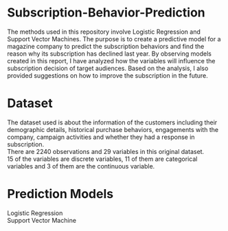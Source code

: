 # Subscription-Behavior-Prediction
The methods used in this repository involve Logistic Regression and Support Vector Machines.
The purpose is to create a predictive model for a magazine company to predict the subscription behaviors and find the reason why its subscription has declined last year. By observing models created in this report, I have analyzed how the variables will influence the subscription decision of target audiences. Based on the analysis, I also provided suggestions on how to improve the subscription in the future.

# Dataset  
The dataset used is about the information of the customers including their demographic details, historical purchase behaviors, engagements with the company, campaign activities and whether they had a response in subscription.   
There are 2240 observations and 29 variables in this original dataset.   
15 of the variables are discrete variables, 11 of them are categorical variables and 3 of them are the continuous variable.  
# Prediction Models  
Logistic Regression  
Support Vector Machine
